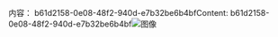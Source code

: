 <span data-ttu-id="85ce5-101">内容： b61d2158-0e08-48f2-940d-e7b32be6b4bf</span><span class="sxs-lookup"><span data-stu-id="85ce5-101">Content: b61d2158-0e08-48f2-940d-e7b32be6b4bf</span></span>![图像](7ed5e6a0-e834-40f7-9441-da025177a810.png)

